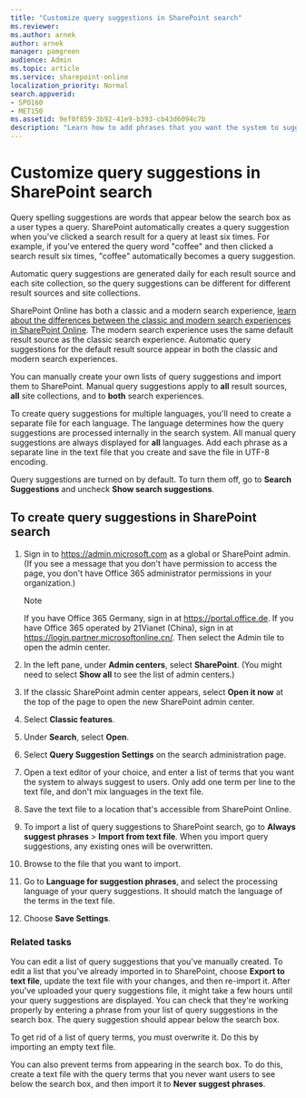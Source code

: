 ```yaml
---
title: "Customize query suggestions in SharePoint search"
ms.reviewer: 
ms.author: arnek
author: arnek
manager: pamgreen
audience: Admin
ms.topic: article
ms.service: sharepoint-online
localization_priority: Normal
search.appverid:
- SPO160
- MET150
ms.assetid: 9ef0f859-3b92-41e9-b393-cb43d6094c7b
description: "Learn how to add phrases that you want the system to suggest to users as they search for an item, and how to add phrases that you don't want the system to suggest to users. Also, learn how to turn this feature on or off."
---
```


# Customize query suggestions in SharePoint search

Query spelling suggestions are words that appear below the search box as a user types a query. SharePoint automatically creates a query suggestion when you've clicked a search result for a query at least six times. For example, if you've entered the query word "coffee" and then clicked a search result six times, "coffee" automatically becomes a query suggestion. 
  
Automatic query suggestions are generated daily for each result source and each site collection, so the query suggestions can be different for different result sources and site collections.
  
SharePoint Online has both a classic and a modern search experience, [learn about the differences between the classic and modern search experiences in SharePoint Online](differences-classic-modern-search.md). The modern search experience uses the same default result source as the classic search experience. Automatic query suggestions for the default result source appear in both the classic and modern search experiences.

 You can manually create your own lists of query suggestions and import them to SharePoint. Manual query suggestions apply to **all** result sources, **all** site collections, and to **both** search experiences.
  
To create query suggestions for multiple languages, you'll need to create a separate file for each language. The language determines how the query suggestions are processed internally in the search system. All manual query suggestions are always displayed for **all** languages. Add each phrase as a separate line in the text file that you create and save the file in UTF-8 encoding. 
  
Query suggestions are turned on by default. To turn them off, go to **Search Suggestions** and uncheck **Show search suggestions**.
  
## To create query suggestions in SharePoint search
<a name="__toc343004643"> </a>

1. Sign in to https://admin.microsoft.com as a global or SharePoint admin. (If you see a message that you don't have permission to access the page, you don't have Office 365 administrator permissions in your organization.)
    
    > [!NOTE]
    > If you have Office 365 Germany, sign in at https://portal.office.de. If you have Office 365 operated by 21Vianet (China), sign in at https://login.partner.microsoftonline.cn/. Then select the Admin tile to open the admin center.  

2. In the left pane, under **Admin centers**, select **SharePoint**. (You might need to select **Show all** to see the list of admin centers.) 
 
3. If the classic SharePoint admin center appears, select **Open it now** at the top of the page to open the new SharePoint admin center.
    
4. Select **Classic features**.
 
5. Under **Search**, select **Open**.

6. Select **Query Suggestion Settings** on the search administration page.

   
7. Open a text editor of your choice, and enter a list of terms that you want the system to always suggest to users. Only add one term per line to the text file, and don't mix languages in the text file.
    
8. Save the text file to a location that's accessible from SharePoint Online.
    
9. To import a list of query suggestions to SharePoint search, go to **Always suggest phrases** \> **Import from text file**. When you import query suggestions, any existing ones will be overwritten.
    
10. Browse to the file that you want to import.
    
11. Go to **Language for suggestion phrases**, and select the processing language of your query suggestions. It should match the language of the terms in the text file. 
    
12. Choose **Save Settings**.
    
### Related tasks

You can edit a list of query suggestions that you've manually created. To edit a list that you've already imported in to SharePoint, choose **Export to text file**, update the text file with your changes, and then re-import it. After you've uploaded your query suggestions file, it might take a few hours until your query suggestions are displayed. You can check that they're working properly by entering a phrase from your list of query suggestions in the search box. The query suggestion should appear below the search box.
  
To get rid of a list of query terms, you must overwrite it. Do this by importing an empty text file. 
  
You can also prevent terms from appearing in the search box. To do this, create a text file with the query terms that you never want users to see below the search box, and then import it to **Never suggest phrases**.
  

